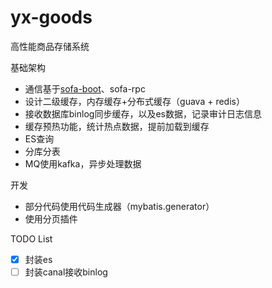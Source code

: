 # yx-goods
高性能商品存储系统

基础架构
- 通信基于[sofa-boot](https://tech.antfin.com/docs/2/73882)、sofa-rpc
- 设计二级缓存，内存缓存+分布式缓存（guava + redis）
- 接收数据库binlog同步缓存，以及es数据，记录审计日志信息
- 缓存预热功能，统计热点数据，提前加载到缓存
- ES查询
- 分库分表
- MQ使用kafka，异步处理数据

开发
- 部分代码使用代码生成器（mybatis.generator）
- 使用分页插件

TODO List

 - [x] 封装es
 - [ ] 封装canal接收binlog